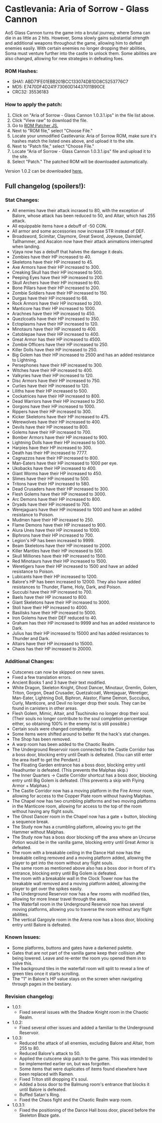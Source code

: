 # Castlevania: Aria of Sorrow - Glass Cannon

AoS Glass Cannon turns the game into a brutal journey, where Soma can die in as little as 2 hits. However, Soma slowly gains substantial strength and additional weapons throughout the game, allowing him to defeat enemies easily. With certain enemies no longer dropping their abilities, Soma must venture further into the castle to unlock them. Some abilities are also changed, allowing for new strategies in defeating foes.

### ROM Hashes:
- SHA1: ABD71FE01EBB201BCC133074DB1DD8C5253776C7
- MD5: E7470DF4D241F73060D14437011B90CE
- CRC32: 35536183

### How to apply the patch: 
1) Click on "Aria of Sorrow - Glass Cannon 1.0.3.1.ips" in the file list above.
2) Click "View raw" to download the file.
3) Go to [ROM Patcher JS.](https://romhacking.net/patch)
4) Next to "ROM file," select "Choose File."
5) Locate your unmodified Castlevania: Aria of Sorrow ROM, make sure it's hashes match the listed ones above, and upload it to the site.
6) Next to "Patch file," select "Choose File."
7) Locate "Aria of Sorrow - Glass Cannon 1.0.3.1.ips" file and upload it to the site.
8) Select "Patch." The patched ROM will be downloaded automatically.

Version 1.0.2 can be downloaded [here.](https://www.romhacking.net/hacks/8209/)

## Full changelog (spoilers!):

### Stat Changes:  
* All enemies have their attack incrased to 80, with the exception of Balore, whose attack has been reduced to 50, and Altair, which has 255 attack.  
* All equippable items have a debuff of -50 CON.  
* All armor and some accessories now increase STR instead of DEF.  
* Broadsword, Scimitar, Claymore, Great Sword, Joyeuse, Dainslef, Tallhammer, and Ascalon now have their attack animations interrupted when landing.  
* Vjaya now has a debuff that halves the damage it deals.  
* Zombies have their HP increased to 40.  
* Skeletons have their HP increased to 45.  
* Axe Armors have their HP increased to 300.  
* Creaking Skull has their HP increased to 500.  
* Peeping Eyes have their HP increased to 200.  
* Skull Archers have their HP increased to 60.  
* Bone Pillars have their HP increased to 200.  
* Zombie Soldiers have their HP increased to 150.  
* Durgas have their HP increased to 68.  
* Rock Armors have their HP increased to 200.  
* Manticore has their HP increased to 1000.  
* Arachnes have their HP increased to 450.  
* Quezlcoatls have their HP increased to 350.  
* Ectoplasms have their HP increased to 120.  
* Minotaurs have their HP increased to 400.  
* Catoblepae have their HP increased to 400.  
* Great Armor has their HP increased to 4500.  
* Zombie Officers have their HP increased to 250.  
* Killer Dolls have their HP increased to 250.  
* Big Golem has their HP increased to 2500 and has an added resistance to Lightning.  
* Persephones have their HP increased to 300.  
* Witches have their HP increased to 400.  
* Valkyries have their HP increased to 120.  
* Disc Armors have their HP increased to 750.  
* Curlies have their HP increased to 120.  
* Liliths have their HP increased to 500.  
* Cockatrices have their HP increased to 800.  
* Dead Warriors have their HP increased to 250.  
* Gorgons have their HP increased to 1000.  
* Rippers have their HP increased to 300.  
* Kicker Skeletons have their HP increased to 475.  
* Werewolves have their HP increased to 400.  
* Devils have their HP increased to 800.  
* Golems have their HP increased to 700.  
* Bomber Armors have their HP increased to 900.  
* Lightning Dolls have their HP increased to 500.  
* Harpies have their HP increased to 300.  
* Death has their HP increased to 7777.  
* Cagnazzos have their HP increased to 800.  
* Man-Eaters have their HP increased to 1000 per eye.  
* Ukobacks have their HP increased to 400.  
* Giant Worms have their HP increased to 450.  
* Slimes have their HP increased to 500.  
* Tritons have their HP increased to 580.  
* Dead Crusaders have their HP increased to 300.  
* Flesh Golems have their HP increased to 3000.  
* Arc Demons have their HP increased to 800.  
* Dryads have their HP increased to 700.  
* Werejaguars have their HP increased to 1000 and have an added resistance to Poison.  
* Mudmen have their HP increased to 250.  
* Flame Demons have their HP increased to 900.  
* Alura Unes have their HP increased to 1000.  
* Biphrons have their HP increased to 700.  
* Legion's HP has been increased to 9999.  
* Beam Skeletons have their HP increased to 2000.  
* Killer Mantles have their HP increased to 500.  
* Skull Milliones have their HP increased to 1500.  
* Red Minotaurs have their HP increased to 1500.  
* Weretigers have their HP increased to 1500 and have an added resistance to Poison.  
* Lubicants have their HP increased to 1200.  
* Balore's HP has been increased to 12000. They also have added resistances to Thunder, Flame, Holy, Dark, and Poison.  
* Succubi have their HP increased to 700.  
* Baels have their HP increased to 800.  
* Giant Skeletons have their HP increased to 3000.  
* Stoli have their HP increased to 4000.  
* Basilisks have their HP increased to 5000.  
* Iron Golems have their DEF reduced to 40.  
* Graham has their HP increased to 9999 and has an added resistance to Dark.  
* Julius has their HP increased to 15000 and has added resistances to Thunder and Dark.  
* Altairs have their HP increased to 15000.  
* Chaos has their HP increased to 20000.  
  
### Additional Changes:
* Cutscenes can now be skipped on new saves.  
* Fixed a few translation errors.  
* Ancient Books 1 and 3 have their text modified.  
* White Dragon, Skeleton Knight, Ghost Dancer, Minotaur, Gremlin, Golem, Triton, Gorgon, Dead Crusader, Quetzalcoatl, Werejaguar, Weretiger, Man-Eater, Lightning Doll, Biphron, Alastor, Flame Demon, Succubus, Curly, Manticore, and Devil no longer drop their souls. They can be found in canisters in other areas.  
* Flesh Golem, Mimic, Altair, and Tsuchinoko no longer drop their soul. (Their souls no longer contribute to the soul completion percentage either, so obtaining 100% in the enemy list is still possible.)  
* Certain souls were changed completely.  
* Some items were shifted around to better fit the hack's stat changes.  
* The Shop has been removed.  
* A warp room has been added to the Chaotic Realm.  
* The Underground Reservoir room connected to the Castle Corridor has a boss door, blocking entry until Death is defeated. (You can still enter the area itself to get the Pendant.)  
* The Floating Garden entrance has a boss door, blocking entry until Headhunter is defeated. (This prevents the Malphas skip.)  
* The Inner Quarters -> Castle Corridor shortcut has a boss door, blocking entry until Big Golem is defeated. (This prevents a skip with Flying Armor + Malphas.)  
* The Castle Corridor now has a moving platform in the Fire Armor room, allowing for access to the Copper Plate room without having Malphas.  
* The Chapel now has two crumbling platforms and two moving platforms in the Manticore room, allowing for access to the top of the room without having any flight souls.
* The Ghost Dancer room in the Chapel now has a gate + button, blocking a sequence break.  
* The Study now has a crumbling platform, allowing you to get the Hammer without Malphas.  
* The Study now has a boss door blocking off the area where an Uncurse Potion would be in the vanilla game, blocking entry until Great Armor is defeated.  
* The room with a breakable ceiling in the Dance Hall now has the breakable ceiling removed and a moving platform added, allowing the player to get into the room without any flight souls.  
* The same room as mentioned above also has a boss door in front of it's entrance, blocking entry until Big Golem is defeated.  
* The room with a breakable wall in the Clock Tower now has the breakable wall removed and a moving platform added, allowing the player to get over the spikes easily.  
* The Underground Reservoir now has a few rooms with modified tiles, allowing for more linear travel through the area.  
* The Waterfall room in the Underground Reservoir now has several moving platforms, allowing you to traverse the room without any flight abilities.  
* The vertical Gargoyle room in the Arena now has a boss door, blocking entry until Balore is defeated.  

### Known Issues:
* Some platforms, buttons and gates have a darkened palette.  
* Gates that are not part of the vanilla game keep their collision after being lowered. Leave and re-enter the room you opened them in to solve this.  
* The background tiles in the waterfall room will split to reveal a line of green tiles once it starts scrolling.  
* The "1" in Balore's HP value stays on the screen when navigating through pages in the bestiary.  

### Revision changelog:
- 1.0.1:
    * Fixed several issues with the Shadow Knight room in the Chaotic Realm. 
- 1.0.2:
    * Fixed several other issues and added a familiar to the Underground Reservoir.
- 1.0.3:
    * Reduced the attack of all enemies, excluding Balore and Altair, from 255 to 80.  
    * Reduced Balore's attack to 50.  
    * Applied the cutscene skip patch to the game. This was intended to be implemented earlier on, but was forgotten.  
    * Some items that were duplicates of items found elsewhere have been replaced with Ramen.  
    * Fixed Triton still dropping it's soul.  
    * Added a boss door to the Balmung room's entrance that blocks it until Balore is defeated.  
    * Buffed Satan's Ring.  
    * Fixed the Chaos fight and the Chaotic Realm warp room.  
- 1.0.3.1:
    * Fixed the positioning of the Dance Hall boss door, placed before the Skeleton Blaze gate.  
